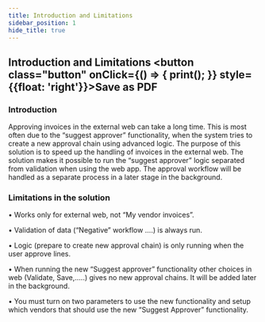 ```yaml
---
title: Introduction and Limitations
sidebar_position: 1
hide_title: true
---
```

## Introduction and Limitations <button class="button" onClick={() => { print(); }} style={{float: 'right'}}>Save as PDF</button>

### Introduction
Approving invoices in the external web can take a long time. This is most often due to the “suggest approver” functionality, when the system tries to create a new approval chain using advanced logic. 
The purpose of this solution is to speed up the handling of invoices in the external web. The solution makes it possible to run the “suggest approver” logic separated from validation when using the web app. The approval workflow will be handled as a separate process in a later stage in the background.


### Limitations in the solution
•	Works only for external web, not “My vendor invoices”.

•	Validation of data (“Negative” workflow ….) is always run.

•	Logic (prepare to create new approval chain) is only running when the user approve lines.

•	When running the new “Suggest approver” functionality other choices in web (Validate, Save,…..) gives no new approval chains. It will be added later in the background.

•	You must turn on two parameters to use the new functionality and setup which vendors that should use the new “Suggest Approver” functionality.


